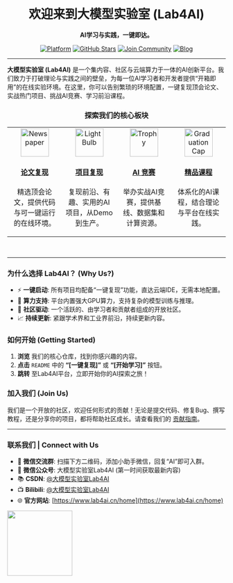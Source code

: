 

<h1 align="center">欢迎来到大模型实验室 (Lab4AI)</h1>

<p align="center">
  <strong>AI学习与实践，一键即达。</strong>
</p>

<p align="center">
   <a href="【你的平台主页链接】"><img src="https://img.shields.io/badge/Lab4AI-Platform-blue?style=for-the-badge" alt="Platform"></a>
    <a href="https://github.com/Lab4AI-Hub"><img src="https://img.shields.io/github/stars/Lab4AI-Hub?style=social" alt="GitHub Stars"></a>
    <a href="【你的社区链接，如Discord/Slack】"><img src="https://img.shields.io/badge/Join-Community-brightgreen.svg" alt="Join Community"></a>
    <a href="【官方博客/知乎链接】"><img src="https://img.shields.io/badge/Read-Blog-orange.svg" alt="Blog"></a>
</p>

---

**大模型实验室 (Lab4AI)** 是一个集内容、社区与云端算力于一体的AI创新平台。我们致力于打破理论与实践之间的壁垒，为每一位AI学习者和开发者提供“开箱即用”的在线实验环境。在这里，你可以告别繁琐的环境配置，一键复现顶会论文、实战热门项目、挑战AI竞赛、学习前沿课程。

<h3 align="center">探索我们的核心板块</h3>

<table width="100%" align="center">
<tr valign="top">
<td width="25%" align="center">
  <a href="https://github.com/Lab4AI-Hub/ReproHub">
   <img src="https://raw.githubusercontent.com/Tarikul-Islam-Anik/Telegram-Animated-Emojis/main/Objects/Newspaper.webp" alt="Newspaper" width="65" height="65" />
    <h4>论文复现</h4>
  </a>
  <p>精选顶会论文，提供代码与可一键运行的在线环境。</p>
</td>
<td width="25%" align="center">
  <a href="https://github.com/Lab4AI-Hub/ProjectHub">
 <img src="https://raw.githubusercontent.com/Tarikul-Islam-Anik/Telegram-Animated-Emojis/main/Objects/Light%20Bulb.webp" alt="Light Bulb" width="65" height="65" />
    <h4>项目复现</h4>
  </a>
  <p>复现前沿、有趣、实用的AI项目，从Demo到生产。</p>
</td>
<td width="25%" align="center">
  <a href="https://github.com/Lab4AI-Hub/CompetitionHub">
<img src="https://raw.githubusercontent.com/Tarikul-Islam-Anik/Telegram-Animated-Emojis/main/Activity/Trophy.webp" alt="Trophy" width="65" height="65" />
    <h4>AI 竞赛</h4>
  </a>
  <p>举办实战AI竞赛，提供基线、数据集和计算资源。</p>
</td>
<td width="25%" align="center">
  <a href="https://github.com/Lab4AI-Hub/CourseHub">
<img src="https://raw.githubusercontent.com/Tarikul-Islam-Anik/Telegram-Animated-Emojis/main/Objects/Graduation%20Cap.webp" alt="Graduation Cap" width="65" height="65" />
    <h4>精品课程</h4>
  </a>
  <p>体系化的AI课程，结合理论与平台在线实践。</p>
</td>
</tr>
</table>

<br>

---

### 为什么选择 Lab4AI？ (Why Us?)

-   ⚡️ **一键启动**: 所有项目均配备“一键复现”功能，直达云端IDE，无需本地配置。
-   🧠 **算力支持**: 平台内置强大GPU算力，支持复杂的模型训练与推理。
-   🤝 **社区驱动**: 一个活跃的、由学习者和贡献者组成的开放社区。
-   📈 **持续更新**: 紧跟学术界和工业界前沿，持续更新内容。

### 如何开始 (Getting Started)

1.  **浏览** 我们的核心仓库，找到你感兴趣的内容。
2.  **点击** `README` 中的 **“[一键复现]”** 或 **“[开始学习]”** 按钮。
3.  **跳转** 至Lab4AI平台，立即开始你的AI探索之旅！

### 加入我们 (Join Us)

我们是一个开放的社区，欢迎任何形式的贡献！无论是提交代码、修复Bug、撰写教程，还是分享你的项目，都将帮助社区成长。请查看我们的 [贡献指南](【链接到贡献指南仓库或文件】)。

---
### 联系我们 | Connect with Us
- 💬 **微信交流群**: 扫描下方二维码，添加小助手微信，回复“AI”即可入群。
- 📢 **微信公众号**: 大模型实验室Lab4AI (第一时间获取最新内容)
- 📚 **CSDN**: [@大模型实验室Lab4AI](【https://blog.csdn.net/Lab4AI】)
- 📺 **Bilibili**: [@大模型实验室Lab4AI](【你的Bilibili主页链接】)
- 🌐 **官方网站**: [https://www.lab4ai.cn/home](https://www.lab4ai.cn/home)

<p>
  <img src="【小助手微信二维码图片URL】" width="150">
</p>
